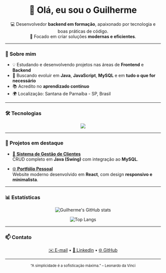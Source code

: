 <h1 align="center">👋 Olá, eu sou o Guilherme</h1>

<p align="center">
  💻 Desenvolvedor <strong>backend em formação</strong>, apaixonado por tecnologia e boas práticas de código.<br>
  🚀 Focado em criar soluções <strong>modernas e eficientes</strong>.
</p>

---

### 🧠 Sobre mim

- 💡 Estudando e desenvolvendo projetos nas áreas de **Frontend** e **Backend**  
- 🚀 Buscando evoluir em **Java**, **JavaScript**, **MySQL** e em **tudo o que for necessário**  
- 📚 Acredito no **aprendizado contínuo**  
- 🌍 Localização: Santana de Parnaíba - SP, Brasil  

---

### 🛠️ Tecnologias

<div align="center">
  <img src="https://skillicons.dev/icons?i=java,js,python,react,mysql,git" />
</div>

---

### 📂 Projetos em destaque

- [🔗 **Sistema de Gestão de Clientes**](https://github.com/xGuilherme77/gestao-clientes)  
  CRUD completo em **Java (Swing)** com integração ao **MySQL**.  

- [🌐 **Portfólio Pessoal**](https://github.com/xGuilherme77/portfolio)  
  Website moderno desenvolvido em **React**, com design **responsivo e minimalista**.  

---

### 📊 Estatísticas

<div align="center">

![Guilherme's GitHub stats](https://github-readme-stats.vercel.app/api?username=xGuilherme77&show_icons=true&theme=transparent&hide_border=true)

![Top Langs](https://github-readme-stats.vercel.app/api/top-langs/?username=xGuilherme77&layout=compact&theme=transparent&hide_border=true)

</div>

---

### 📫 Contato

<p align="center">
  <a href="mailto:guilhermefrancisc4@gmail.com">✉️ E-mail</a> •
  <a href="https://www.linkedin.com/in/guilherme-almeida-3ba8a82a4">💼 LinkedIn</a> •
  <a href="https://github.com/xGuilherme77">🌐 GitHub</a>
</p>

---

<p align="center">
  <sub>“A simplicidade é a sofisticação máxima.” – Leonardo da Vinci</sub>
</p>
